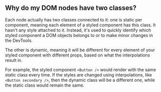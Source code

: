 ## Why do my DOM nodes have two classes?

Each node actually has two classes connected to it: one is static per component, meaning each element of a styled component has this class. It hasn't any style attached to it. Instead, it's used to quickly identify which styled component a DOM objects belongs to or to make minor changes in the DevTools.

The other is dynamic, meaning it will be different for every element of your styled component with different props, based on what the interpolations result in.

For example, the styled component `<Button />` would render with the same static class every time. If the styles are changed using interpolations, like `<Button secondary />`, then the dynamic class will be a different one, while the static class would remain the same.

